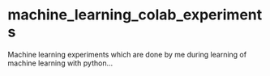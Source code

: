 # machine_learning_colab_experiments
Machine learning experiments which are done by me during learning of machine learning with python...
